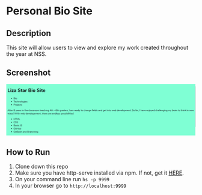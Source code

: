 # Personal Bio Site

## Description
This site will allow users to view and explore my work created throughout the year at NSS.
## Screenshot
![This is a screenshot of my personal site](screenshots/personal_site_ss.png)
## How to Run
1. Clone down this repo
1. Make sure you have  http-serve installed via npm. If not, get it [HERE](https://npmjs.com/package/http-server).
1. On your command line run `hs -p 9999`
1. In your browser go to `http://localhost:9999`
